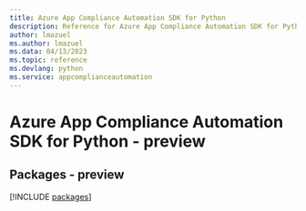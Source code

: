 ```yaml
---
title: Azure App Compliance Automation SDK for Python
description: Reference for Azure App Compliance Automation SDK for Python
author: lmazuel
ms.author: lmazuel
ms.data: 04/13/2023
ms.topic: reference
ms.devlang: python
ms.service: appcomplianceautomation
---
```

# Azure App Compliance Automation SDK for Python - preview
## Packages - preview
[!INCLUDE [packages](app-compliance-automation-index.md)]